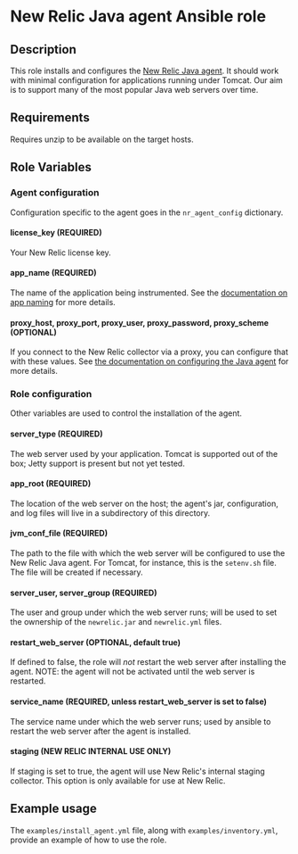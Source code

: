 # New Relic Java agent Ansible role

## Description

This role installs and configures the [New Relic Java agent][3]. It should work with minimal configuration for applications running under Tomcat. Our aim is to support many of the most popular Java web servers over time.

## Requirements

Requires unzip to be available on the target hosts.

## Role Variables

### Agent configuration

Configuration specific to the agent goes in the `nr_agent_config` dictionary.

#### license_key (REQUIRED)

Your New Relic license key.

#### app_name (REQUIRED)

The name of the application being instrumented. See the [documentation on app naming][1] for more details.

#### proxy_host, proxy_port, proxy_user, proxy_password, proxy_scheme (OPTIONAL)

If you connect to the New Relic collector via a proxy, you can configure that with these values. See [the documentation on configuring the Java agent][2] for more details.

### Role configuration

Other variables are used to control the installation of the agent.

#### server_type (REQUIRED)

The web server used by your application. Tomcat is supported out of the box; Jetty support is present but not yet tested.

#### app_root (REQUIRED)

The location of the web server on the host; the agent's jar, configuration, and log files will live in a subdirectory of this directory.

#### jvm_conf_file (REQUIRED)

The path to the file with which the web server will be configured to use the New Relic Java agent. For Tomcat, for instance, this is the `setenv.sh` file. The file will be created if necessary.

#### server_user, server_group (REQUIRED)

The user and group under which the web server runs; will be used to set the ownership of the `newrelic.jar` and `newrelic.yml` files.

#### restart_web_server (OPTIONAL, default true)

If defined to false, the role will _not_ restart the web server after installing the agent. NOTE: the agent will not be activated until the web server is restarted.

#### service_name (REQUIRED, unless restart_web_server is set to false)

The service name under which the web server runs; used by ansible to restart the web server after the agent is installed.

#### staging (NEW RELIC INTERNAL USE ONLY)

If staging is set to true, the agent will use New Relic's internal staging collector. This option is only available for use at New Relic.

## Example usage

The `examples/install_agent.yml` file, along with `examples/inventory.yml`, provide an example of how to use the role.

[1]: https://docs.newrelic.com/docs/agents/manage-apm-agents/app-naming/name-your-application
[2]: https://docs.newrelic.com/docs/agents/java-agent/configuration/java-agent-configuration-config-file#cfg-proxy_host
[3]: https://docs.newrelic.com/docs/agents/java-agent
